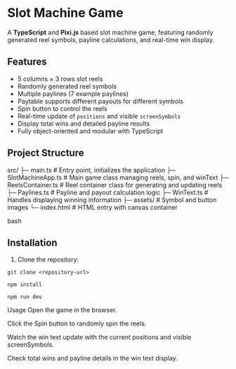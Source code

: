 # Slot Machine Game

A **TypeScript** and **Pixi.js** based slot machine game, featuring randomly generated reel symbols, payline calculations, and real-time win display.

## Features

- 5 columns × 3 rows slot reels
- Randomly generated reel symbols
- Multiple paylines (7 example paylines)
- Paytable supports different payouts for different symbols
- Spin button to control the reels
- Real-time update of `positions` and visible `screenSymbols`
- Display total wins and detailed payline results
- Fully object-oriented and modular with TypeScript

## Project Structure

src/
├─ main.ts # Entry point, initializes the application
├─ SlotMachineApp.ts # Main game class managing reels, spin, and winText
├─ ReelsContainer.ts # Reel container class for generating and updating reels
├─ Paylines.ts # Payline and payout calculation logic
├─ WinText.ts # Handles displaying winning information
├─ assets/ # Symbol and button images
└─ index.html # HTML entry with canvas container

bash

## Installation

1. Clone the repository:
```
git clone <repository-url>

npm install

npm run dev
```
Usage
Open the game in the browser.

Click the Spin button to randomly spin the reels.

Watch the win text update with the current positions and visible screenSymbols.

Check total wins and payline details in the win text display.


